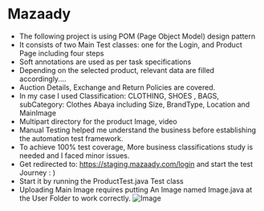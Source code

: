 # Mazaady
* The following project is using POM (Page Object Model) design pattern
* It consists of two Main Test classes: one for the Login, and Product Page including four steps
* Soft annotations are used as per task specifications
* Depending on the selected product, relevant data are filled accordingly....
* Auction Details, Exchange and Return Policies are covered.
* In my case I used Classification: CLOTHING, SHOES , BAGS, subCategory: Clothes Abaya including Size, BrandType, Location and MainImage
* Multipart directory for the product Image, video
* Manual Testing helped me understand the business before establishing the automation test framework.
* To achieve 100% test coverage, More business classifications study is needed and I faced minor issues.
* Get redirected to: https://staging.mazaady.com/login and start the test Journey : )
* Start it by running the ProductTest.java Test class
* Uploading Main Image requires putting An Image named Image.java at the User Folder to work correctly.
![Image](https://github.com/mahmoudfawzy9/Mazaady/assets/47506233/5c1366e7-9323-4526-8b5d-cd1fcc09e13e)
